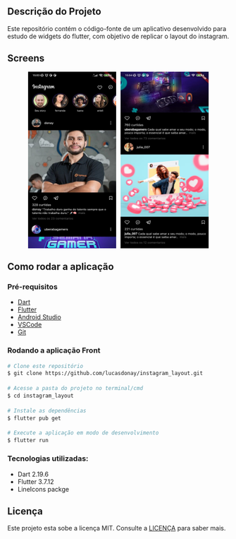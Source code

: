 ## Descrição do Projeto

Este repositório contém o código-fonte de um aplicativo desenvolvido para estudo de widgets do flutter, com objetivo de replicar o layout do instagram.

## Screens


<div align="center" style="display: flex; flex-direction: row; flex-wrap: wrap; justify-content: center; align-items: center; align-content: center; gap: 10px;">
    <img src="assets/print01.jpg" width="200px" height="400px">
    <img src="assets/print02.jpg" width="200px" height="400px">
</div>

    
## Como rodar a aplicação

### Pré-requisitos

- [Dart](https://dart.dev/get-dart)
- [Flutter](https://flutter.dev/docs/get-started/install)
- [Android Studio](https://developer.android.com/studio)
- [VSCode](https://code.visualstudio.com/)
- [Git](https://git-scm.com/)

### Rodando a aplicação Front

```bash
# Clone este repositório
$ git clone https://github.com/lucasdonay/instagram_layout.git

# Acesse a pasta do projeto no terminal/cmd
$ cd instagram_layout

# Instale as dependências
$ flutter pub get

# Execute a aplicação em modo de desenvolvimento
$ flutter run
```
### Tecnologias utilizadas:

- Dart 2.19.6
- Flutter 3.7.12
- LineIcons packge

## Licença

Este projeto esta sobe a licença MIT. Consulte a [LICENÇA](LICENSE) para saber mais.
